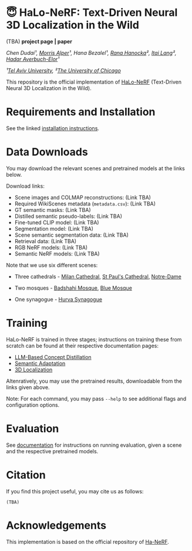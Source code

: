 # 😇  HaLo-NeRF: Text-Driven Neural 3D Localization in the Wild

(TBA) **project page | paper**

*Chen Dudai¹, 
[Morris Alper](https://morrisalp.github.io/)¹, 
Hana Bezalel¹, 
[Rana Hanocka](https://people.cs.uchicago.edu/~ranahanocka/)², 
[Itai Lang](https://scholar.google.com/citations?user=q0bBhtsAAAAJ)²,
[Hadar Averbuch-Elor](https://www.elor.sites.tau.ac.il/)¹*

*¹[Tel Aviv University](https://english.tau.ac.il/),
²[The University of Chicago](https://www.uchicago.edu/)*


This repository is the official implementation of [HaLo-NeRF](https://github.com/TAU-VAILab/HaLo-NeRF/) (Text-Driven Neural 3D Localization in the Wild).

# Requirements and Installation

See the linked [installation instructions](docs/installation.md).

# Data Downloads

You may download the relevant scenes and pretrained models at the links below.

Download links:

* Scene images and COLMAP reconstructions: (Link TBA)
* Required WikiScenes metadata (`metadata.csv`): (Link TBA)
* GT semantic masks: (Link TBA)
* Distilled semantic pseudo-labels: (Link TBA)
* Fine-tuned CLIP model: (Link TBA)
* Segmentation model: (Link TBA)
* Scene semantic segmentation data: (Link TBA)
* Retrieval data: (Link TBA)
* RGB NeRF models: (Link TBA)
* Semantic NeRF models: (Link TBA)


Note that we use six different scenes:

* Three cathedrals - [Milan Cathedral](https://en.wikipedia.org/wiki/Milan_Cathedral), [St Paul's Cathedral](https://en.wikipedia.org/wiki/St_Paul%27s_Cathedral), [Notre-Dame](https://en.wikipedia.org/wiki/Notre-Dame_de_Paris)

* Two mosques - [Badshahi Mosque](https://en.wikipedia.org/wiki/Badshahi_Mosque), [Blue Mosque](https://en.wikipedia.org/wiki/Blue_Mosque,_Istanbul)

* One synagogue - [Hurva Synagogue](https://en.wikipedia.org/wiki/Hurva_Synagogue) 

# Training

HaLo-NeRF is trained in three stages; instructions on training these from scratch can be found at their respective documentation pages:

* [LLM-Based Concept Distillation](docs/concept_distillation.md)
* [Semantic Adaptation](docs/semantic_adaptation.md)
* [3D Localization](docs/3d_localization.md)

Altenratively, you may use the pretrained results, downloadable from the links given above.


Note: For each command, you may pass `--help` to see additional flags and configuration options.


# Evaluation

See [documentation](docs/evaluation.md) for instructions on running evaluation, given a scene and the respective pretrained models.


# Citation
If you find this project useful, you may cite us as follows:
```
(TBA)
```

# Acknowledgements
This implementation is based on the official repository of [Ha-NeRF](https://rover-xingyu.github.io/Ha-NeRF/).
